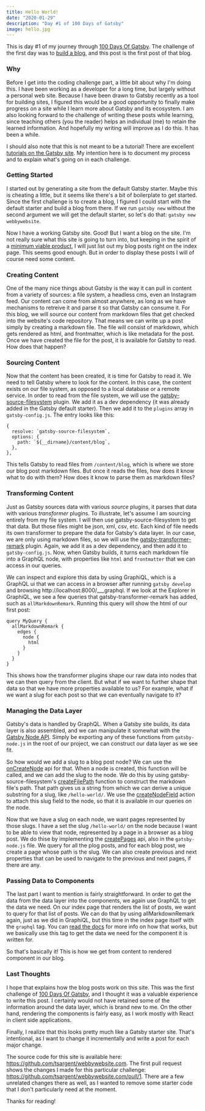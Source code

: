 ```yaml
---
title: Hello World!
date: "2020-01-29"
description: "Day #1 of 100 Days of Gatsby"
image: hello.jpg
---
```


This is day #1 of my journey through [100 Days Of Gatsby](https://www.gatsbyjs.org/blog/100days/). The challenge of the first day was to [build a blog](https://www.gatsbyjs.org/blog/100days/start-blog/), and this post is the first post of that blog. 

### Why

Before I get into the coding challenge part, a little bit about why I'm doing this. I have been working as a developer for a long time, but largely without a personal web site. Because I have been drawn to Gatsby recently as a tool for building sites, I figured this would be a good opportunity to finally make progress on a site while I learn more about Gatsby and its ecosystem. I am also looking forward to the challenge of writing these posts while learning, since teaching others (you the reader) helps an individual (me) to retain the learned information. And hopefully my writing will improve as I do this. It has been a while.

I should also note that this is not meant to be a tutorial! There are excellent [tutorials on the Gatsby site](https://www.gatsbyjs.org/tutorial/). My intention here is to document my process and to explain what's going on in each challenge.

### Getting Started

I started out by generating a site from the default Gatsby starter. Maybe this is cheating a little, but it seems like there's a bit of boilerplate to get started. Since the first challenge is to create a blog, I figured I could start with the default starter and build a blog from there. If we run `gatsby new` without the second argument we will get the default starter, so let's do that: `gatsby new webbywebsite`.

Now I have a working Gatsby site. Good! But I want a blog on the site. I'm not really sure what this site is going to turn into, but keeping in the spirit of a [minimum viable product](https://en.wikipedia.org/wiki/Minimum_viable_product), I will just list out my blog posts right on the index page. This seems good enough. But in order to display these posts I will of course need some content.

### Creating Content

One of the many nice things about Gatsby is the way it can pull in content from a variety of sources: a file system, a headless cms, even an Instagram feed. Our content can come from almost anywhere, as long as we have mechanisms to retreive it and parse it so that Gatsby can consume it. For this blog, we will source our content from markdown files that get checked into the website's code repository. That means we can write up a post simply by creating a markdown file. The file will consist of markdown, which gets rendered as html, and frontmatter, which is like metadata for the post. Once we have created the file for the post, it is available for Gatsby to read. How does that happen?

### Sourcing Content

Now that the content has been created, it is time for Gatsby to read it. We need to tell Gatsby where to look for the content. In this case, the content exists on our file system, as opposed to a local database or a remote service. In order to read from the file system, we will use the [gatsby-source-filesystem](https://www.gatsbyjs.org/packages/gatsby-source-filesystem/) plugin. We add it as a dev dependency (it was already added in the Gatsby default starter). Then we add it to the `plugins` array in `gatsby-config.js`. The entry looks like this:

```
{
  resolve: `gatsby-source-filesystem`,
  options: {
    path: `${__dirname}/content/blog`,
  },
},

```
This tells Gatsby to read files from `/content/blog`, which is where we store our blog post markdown files. But once it reads the files, how does it know what to do with them? How does it know to parse them as markdown files?

### Transforming Content

Just as Gatsby sources data with various _source_ plugins, it parses that data with various _transformer_ plugins. To illustrate, let's assume I am sourcing entirely from my file system. I will then use gatsby-source-filesystem to get that data. But those files might be json, xml, csv, etc. Each kind of file needs its own transformer to prepare the data for Gatsby's data layer. In our case, we are only using markdown files, so we will use the [gatsby-transformer-remark](https://www.gatsbyjs.org/packages/gatsby-transformer-remark/) plugin. Again, we add it as a dev dependency, and then add it to `gatsby-config.js`. Now, when Gatsby builds, it turns each markdown file into a GraphQL node, with properties like `html` and `frontmatter` that we can access in our queries.  

We can inspect and explore this data by using GraphiQL, which is a GraphQL ui that we can access in a browser after running `gatsby develop` and browsing http://localhost:8000/___graphql. If we look at the Explorer in GraphiQL, we see a few queries that gatsby-transformer-remark has added, such as `allMarkdownRemark`. Running this query will show the html of our first post:

```
query MyQuery {
  allMarkdownRemark {
    edges {
      node {
        html
      }
    }
  }
}
```

This shows how the transformer plugins shape our raw data into nodes that we can then query from the client. But what if we want to further shape that data so that we have more properties available to us? For example, what if we want a slug for each post so that we can eventually navigate to it? 

### Managing the Data Layer

Gatsby's data is handled by GraphQL. When a Gatsby site builds, its data layer is also assembled, and we can manipulate it somewhat with the [Gatsby Node API](https://www.gatsbyjs.org/docs/node-apis). Simply be exporting any of these functions from `gatsby-node.js` in the root of our project, we can construct our data layer as we see fit.

So how would we add a slug to a blog post node? We can use the [onCreateNode](https://www.gatsbyjs.org/docs/node-apis/#onCreateNode) api for that. When a node is created, this function will be called, and we can add the slug to the node. We do this by using gatsby-source-filesystem's [createFilePath](https://github.com/gatsbyjs/gatsby/tree/master/packages/gatsby-source-filesystem#createfilepath) function to construct the markdown file's path. That path gives us a string from which we can derive a unique substring for a slug, like `/hello-world/`. We use the [createNodeField](https://www.gatsbyjs.org/docs/actions/#createNodeField) action to attach this slug field to the node, so that it is available in our queries on the node. 

Now that we have a slug on each node, we want pages represented by those slugs. I have a set the slug `/hello-world/` on the node because I want to be able to view that node, represented by a page in a browser as a blog post. We do thise by implementing the [createPages](https://www.gatsbyjs.org/docs/node-apis/#createPages) api, also in the `gatsby-node.js` file. We query for all the plog posts, and for each blog post, we create a page whose path is the slug. We can also create previous and next properties that can be used to navigate to the previous and next pages, if there are any. 

### Passing Data to Components

The last part I want to mention is fairly straightforward. In order to get the data from the data layer into the components, we again use GraphQL to get the data we need. On our index page that renders the list of posts, we want to query for that list of posts. We can do that by using allMarkdownRemark again, just as we did in GraphiQL, but this time in the index page itself with the `graphql` tag. You can [read the docs](https://www.gatsbyjs.org/docs/page-query/#how-does-the-graphql-tag-work) for more info on how that works, but we basically use this tag to get the data we need for the component it is written for. 

So that's basically it! This is how we get from content to rendered component in our blog.

### Last Thoughts

I hope that explains how the blog posts work on this site. This was the first challenge of [100 Days Of Gatsby](https://www.gatsbyjs.org/blog/100days/), and I thought it was a valuable experience to write this post. I certainly would not have retained some of the information around the data layer, which is brand new to me. On the other hand, rendering the components is fairly easy, as I work mostly with React in client side applications. 

Finally, I realize that this looks pretty much like a Gatsby starter site. That's intentional, as I want to change it incrementally and write a post for each major change. 

The source code for this site is available here: https://github.com/tsargent/webbywebsite.com. The first pull request shows the changes I made for this particular challenge: https://github.com/tsargent/webbywebsite.com/pull/1. There are a few unrelated changes there as well, as I wanted to remove some starter code that I don't particularly need at the moment.

Thanks for reading!
